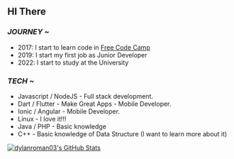 ## HI There

<!--
**dylanroman03/dylanroman03** is a ✨ _special_ ✨ repository because its `README.md` (this file) appears on your GitHub profile.

Here are some ideas to get you started:

- 🔭 I’m currently working on ...
- 🌱 I’m currently learning ...
- 👯 I’m looking to collaborate on ...
- 🤔 I’m looking for help with ...
- 💬 Ask me about ...
- 📫 How to reach me: ...
- 😄 Pronouns: ...
- ⚡ Fun fact: ...
-->

<!-- JOURNEY -->
### _JOURNEY_  ~
- 2017: I start to learn code in [Free Code Camp](https://www.freecodecamp.org/)
- 2019: I start my first job as Junior Developer
- 2022: I start to study at the University  


<!-- TECH -->

### _TECH_  ~

- Javascript / NodeJS - Full stack development.
- Dart / Flutter - Make Great Apps - Mobile Developer.
- Ionic / Angular - Mobile Developer.
- Linux - I love it!!!
- Java / PHP - Basic knowledge
- C++ - Basic knowledge of Data Structure (I want to learn more about it)
  
<!-- STATS -->

<a href="https://github.com/dylanroman03">
  <img align="center" src="https://github-readme-streak-stats.herokuapp.com/?user=dylanroman03&theme=dark" alt="dylanroman03's GitHub Stats" />
</a>
